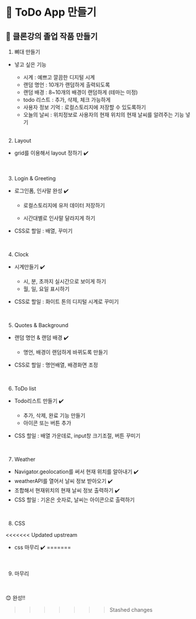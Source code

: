# 🧵 ToDo App 만들기

## 🔸 클론강의 졸업 작품 만들기

1. 뼈대 만들기

-   넣고 싶은 기능

    -   시계 : 예쁘고 깔끔한 디지털 시계
    -   랜덤 명언 : 10개가 랜덤하게 출력되도록
    -   랜덤 배경 : 8~10개의 배경이 랜덤하게 (테마는 미정)
    -   todo 리스트 : 추가, 삭제, 체크 가능하게
    -   사용자 정보 기억 : 로컬스토리지에 저장할 수 있도록하기
    -   오늘의 날씨 : 위치정보로 사용자의 현재 위치의 현재 날씨를 알려주는 기능 넣기

    <br/>

2. Layout

-   grid를 이용해서 layout 정하기 ✔️

<br/>

3. Login & Greeting

-   로그인폼, 인사말 완성 ✔️

    -   로컬스토리지에 유저 데이터 저장하기

    -   시간대별로 인사말 달라지게 하기

-   CSS로 할일 : 배열, 꾸미기

<br/>

4. Clock

-   시계만들기 ✔️

    -   시, 분, 초까지 실시간으로 보이게 하기
    -   월, 일, 요일 표시하기

-   CSS로 할일 : 화이트 톤의 디지털 시계로 꾸미기

<br/>

5. Quotes & Background

-   랜덤 명언 & 랜덤 배경 ✔️

    -   명언, 배경이 랜덤하게 바뀌도록 만들기

-   CSS로 할일 : 명언배열, 배경화면 조정

<br/>

6. ToDo list

-   Todo리스트 만들기 ✔️

    -   추가, 삭제, 완료 기능 만들기
    -   아이콘 또는 버튼 추가

-   CSS 할일 : 배열 가운데로, input창 크기조절, 버튼 꾸미기

<br/>

7. Weather

-   Navigator.geolocation를 써서 현재 위치를 알아내기 ✔️
-   weatherAPI를 열어서 날씨 정보 받아오기 ✔️
-   조합해서 현재위치의 현재 날씨 정보 출력하기 ✔️
-   CSS 할일 : 기온은 숫자로, 날씨는 아이콘으로 출력하기

<br/>

8. CSS

<<<<<<< Updated upstream
-   css 마무리 ✔️
=======
<br/>

9. 마무리

<br/>

😊 완성!!
>>>>>>> Stashed changes
